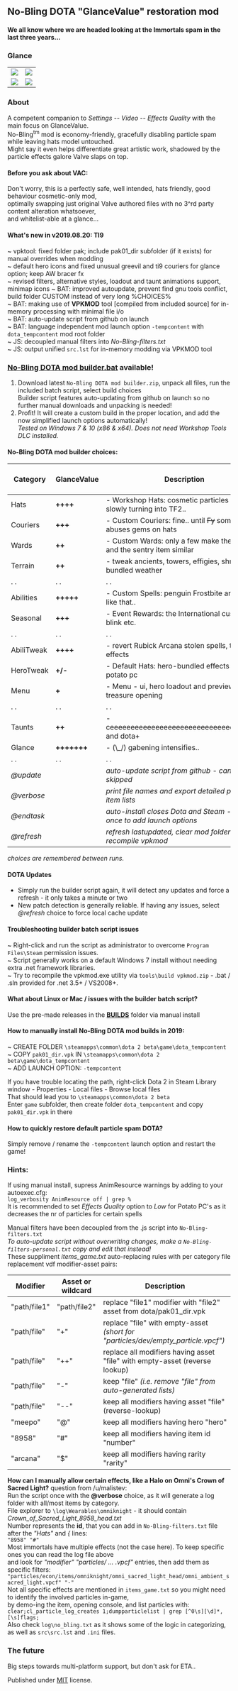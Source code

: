 ## No-Bling DOTA "GlanceValue" restoration mod  
#### We all know where we are headed looking at the Immortals spam in the last three years...  

### Glance  
<table>  
  <tr>  
    <td><img src="https://i.imgur.com/yeN2UfR.png"></td>  
    <td><img src="https://i.imgur.com/crjotHs.png"></td>  
  </tr>  
  <tr>  
    <td><img src="https://i.imgur.com/JShyXKs.png"></td>  
    <td><img src="https://i.imgur.com/vT1ihiw.png"></td>  
  </tr>  
</table>  

### About  
A competent companion to *Settings -- Video -- Effects Quality* with the main focus on GlanceValue.  
No-Bling<sup>tm</sup> mod is economy-friendly, gracefully disabling particle spam while leaving hats model untouched.  
Might say it even helps differentiate great artistic work, shadowed by the particle effects galore Valve slaps on top.  

#### Before you ask about VAC:  
Don't worry, this is a perfectly safe, well intended, hats friendly, good behaviour cosmetic-only mod,  
optimally swapping just original Valve authored files with no 3^rd party content alteration whatsoever,  
and whitelist-able at a glance...  

#### What's new in v2019.08.20:  TI9   
~ vpktool: fixed folder pak; include pak01_dir subfolder (if it exists) for manual overrides when modding  
~ default hero icons and fixed unusual greevil and ti9 couriers for glance option; keep AW bracer fx  
~ revised filters, alternative styles, loadout and taunt animations support, minimap icons 
~ BAT: improved autoupdate, prevent find gnu tools conflict, build folder CUSTOM instead of very long %CHOICES%  
~ BAT: making use of __VPKMOD__ tool [compiled from included source] for in-memory processing with minimal file i/o  
~ BAT: auto-update script from github on launch  
~ BAT: language independent mod launch option `-tempcontent` with `dota_tempcontent` mod root folder  
~ JS: decoupled manual filters into *No-Bling-filters.txt*  
~ JS: output unified `src.lst` for in-memory modding via VPKMOD tool  

### [No-Bling DOTA mod builder.bat](https://github.com/No-Bling/DOTA/blob/master/No-Bling%20DOTA%20mod%20builder.zip) available!  
1. Download latest `No-Bling DOTA mod builder.zip`, unpack all files, run the included batch script, select build choices  
   Builder script features auto-updating from github on launch so no further manual downloads and unpacking is needed!  
2. Profit! It will create a custom build in the proper location, and add the now simplified launch options automatically!  
*Tested on Windows 7 & 10 (x86 & x64). Does not need Workshop Tools DLC installed.*  

#### No-Bling DOTA mod builder choices:  
Category       | GlanceValue | Description                                                              | Pre-made as:  
-------------- | ----------- | ------------------------------------------------------------------------ | ----------  
Hats           | **++++**    | - Workshop Hats: cosmetic particles spam - slowly turning into TF2..     |   CORE BUILD  
Couriers       | **+++**     | - Custom Couriers: fine.. until ~~Fy~~ someone abuses gems on hats       |  
Wards          | **++**      | - Custom Wards: only a few make the ward and the sentry item similar     |  
Terrain        | **++**      | - tweak ancients, towers, effigies, shrines, bundled weather             |  
.            . | .         . | .                                                                      . | .       .  
Abilities      | **+++++**   | - Custom Spells: penguin Frostbite and stuff like that..                 |   MAIN BUILD  
Seasonal       | **+++**     | - Event Rewards: the International custom tp, blink etc.                 |  
.            . | .         . | .                                                                      . | .       .  
AbiliTweak     | **++++**    | - revert Rubick Arcana stolen spells, trim effects                       |   FULL BUILD  
HeroTweak      | **+/-**     | - Default Hats: hero-bundled effects  - helps potato pc                  |  
Menu           | **+**       | - Menu - ui, hero loadout and preview, treasure opening                  |  
.            . | .         . | .                                                                      . | .       .  
Taunts         | **++**      | - ceeeeeeeeeeeeeeeeeeeeeeeeeeeeeeeeeeeeb and dota+                       |   CUSTOM BUILD  
Glance         | **+++++++** | - (\\_/) gabening intensifies..                                          |  
.            . | .         . | .                                                                      . | .      .  
*@update*      |             | *auto-update script from github - can be skipped*                        |  
*@verbose*     |             | *print file names and export detailed per-hero item lists*               |  
*@endtask*     |             | *auto-install closes Dota and Steam - needed once to add launch options* |  
*@refresh*     |             | *refresh lastupdated, clear mod folders, recompile vpkmod*               |  

*choices are remembered between runs.*  

#### DOTA Updates  
- Simply run the builder script again, it will detect any updates and force a refresh - it only takes a minute or two  
- New patch detection is generally reliable. If having any issues, select *@refresh* choice to force local cache update  

#### Troubleshooting builder batch script issues  
~ Right-click and run the script as administrator to overcome `Program Files\Steam` permission issues.  
~ Script generally works on a default Windows 7 install without needing extra .net framework libraries.  
~ Try to recompile the vpkmod.exe utility via `tools\build vpkmod.zip` - .bat / .sln provided for .net 3.5+ / VS2008+.  

#### What about Linux or Mac / issues with the builder batch script?  
Use the pre-made releases in the __[BUILDS](https://github.com/No-Bling/DOTA/tree/master/BUILDS)__ folder via manual install  

#### How to manually install No-Bling DOTA mod builds in 2019:  
   ~ CREATE FOLDER `\steamapps\common\dota 2 beta\game\dota_tempcontent`  
   ~ COPY `pak01_dir.vpk` IN `\steamapps\common\dota 2 beta\game\dota_tempcontent`  
   ~ ADD LAUNCH OPTION: `-tempcontent`  

If you have trouble locating the path, right-click Dota 2 in Steam Library window - Properties - Local files - Browse local files  
That should lead you to `\steamapps\common\dota 2 beta`  
Enter `game` subfolder, then create folder `dota_tempcontent` and copy `pak01_dir.vpk` in there  

#### How to quickly restore default particle spam DOTA?  
Simply remove / rename the `-tempcontent` launch option and restart the game!  

### Hints:  
If using manual install, supress AnimResource warnings by adding to your autoexec.cfg:  
`log_verbosity AnimResource off | grep %`    
It is recommended to set _Effects Quality_ option to _Low_ for Potato PC's as it decreases the nr of particles for certain spells  

Manual filters have been decoupled from the .js script into `No-Bling-filters.txt`  
_To auto-update script without overwriting changes, make a `No-Bling-filters-personal.txt` copy and edit that instead!_  
These suppliment _items_game.txt_ auto-replacing rules with per category file replacement vdf modifier-asset pairs:  

Modifier     | Asset or wildcard | Description  
------------ | ----------------- | -----------  
"path/file1" | "path/file2"      | replace "file1" modifier with "file2" asset from dota/pak01_dir.vpk  
"path/file"  | "+"               | replace "file" with empty-asset _(short for "particles/dev/empty_particle.vpcf")_  
"path/file"  | "++"              | replace all modifiers having asset "file" with empty-asset (reverse lookup)  
"path/file"  | "-"               | keep "file" _(i.e. remove "file" from auto-generated lists)_  
"path/file"  | "--"              | keep all modifiers having asset "file" (reverse-lookup)  
"meepo"      | "@"               | keep all modifiers having hero "hero"  
"8958"       | "#"               | keep all modifiers having item id "number"  
"arcana"     | "$"               | keep all modifiers having rarity "rarity"  

__How can I manually allow certain effects, like a Halo on Omni's Crown of Sacred Light?__ question from /u/malistev:  
Run the script once with the __@verbose__ choice, as it will generate a log folder with all/most items by category.  
File explorer to `\log\Wearables\omniknight` - it should contain _Crown_of_Sacred_Light_8958_head.txt_  
Number represents the __id__, that you can add in `No-Bling-filters.txt` file after the _"Hats"_ and  _{_ lines:  
`"8958" "#"`  
Most immortals have multiple effects (not the case here). To keep specific ones you can read the log file above  
and look for _"modifier" "particles/ ... .vpcf"_ entries, then add them as specific filters:  
`"particles/econ/items/omniknight/omni_sacred_light_head/omni_ambient_sacred_light.vpcf" "-"`  
Not all specific effects are mentioned in `items_game.txt` so you might need to identify the involved particles in-game,  
by demo-ing the item, opening console, and list particles with:  
`clear;cl_particle_log_creates 1;dumpparticlelist | grep [^0\s][\d]*,[\s]flags;`  
Also check `log\no_bling.txt` as it shows some of the logic in categorizing, as well as `src\src.lst` and `.ini` files.  

### The future  
Big steps towards multi-platform support, but don't ask for ETA..  

Published under [MIT](LICENSE) license.  
